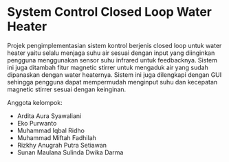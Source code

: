 # System Control Closed Loop Water Heater
Projek pengimplementasian sistem kontrol berjenis closed loop untuk water heater yaitu selalu menjaga suhu air sesuai dengan input yang diinginkan pengguna menggunakan sensor suhu infrared untuk feedbacknya. Sistem ini juga ditambah fitur magnetic stirrer untuk mengaduk air yang sudah dipanaskan dengan water heaternya. Sistem ini juga dilengkapi dengan GUI sehingga pengguna dapat mempermudah menginput suhu dan kecepatan magnetic stirrer sesuai dengan keinginan.

Anggota kelompok:
- Ardita Aura Syawaliani
- Eko Purwanto
- Muhammad Iqbal Ridho
- Muhammad Miftah Fadhilah
- Rizkhy Anugrah Putra Setiawan
- Sunan Maulana Sulinda Dwika Darma
